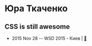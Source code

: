 # Юра Ткаченко

## CSS is still awesome
- 2015 Nov 28 -- WSD 2015 - Киев  | [:notebook:](https://wsd.events/2015/11/28/pres/css-awesome/)  
